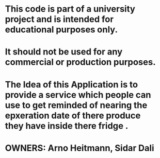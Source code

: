 # This code is part of a university project and is intended for educational purposes only.

# It should not be used for any commercial or production purposes.

# The Idea of this Application is to provide a service which people can use to get reminded of nearing the epxeration date of there produce they have inside there fridge .

# OWNERS: Arno Heitmann, Sidar Dali
